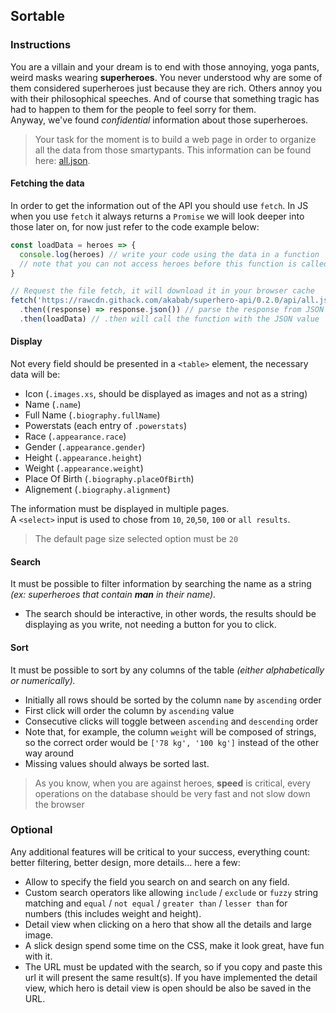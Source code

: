 ## Sortable

### Instructions

You are a villain and your dream is to end with those annoying, yoga pants,
weird masks wearing **superheroes**. You never understood why are some of them
considered superheroes just because they are rich. Others annoy you with their
philosophical speeches. And of course that something tragic has had to happen
to them for the people to feel sorry for them. \
Anyway, we've found *confidential* information about those superheroes.

> Your task for the moment is to build a web page in order to organize all the
> data from those smartypants.
> This information can be found here: [all.json](https://rawcdn.githack.com/akabab/superhero-api/0.2.0/api/all.json).


#### Fetching the data

In order to get the information out of the API you should use `fetch`.
In JS when you use `fetch` it always returns a `Promise` we will look
deeper into those later on, for now just refer to the code example below:

```js
const loadData = heroes => {
  console.log(heroes) // write your code using the data in a function
  // note that you can not access heroes before this function is called.
}

// Request the file fetch, it will download it in your browser cache
fetch('https://rawcdn.githack.com/akabab/superhero-api/0.2.0/api/all.json')
  .then((response) => response.json()) // parse the response from JSON
  .then(loadData) // .then will call the function with the JSON value
```


#### Display

Not every field should be presented in a `<table>` element,
the necessary data will be:
  - Icon (`.images.xs`, should be displayed as images and not as a string)
  - Name (`.name`)
  - Full Name (`.biography.fullName`)
  - Powerstats (each entry of `.powerstats`)
  - Race (`.appearance.race`)
  - Gender (`.appearance.gender`)
  - Height (`.appearance.height`)
  - Weight (`.appearance.weight`)
  - Place Of Birth (`.biography.placeOfBirth`)
  - Alignement (`.biography.alignment`)

The information must be displayed in multiple pages. \
A `<select>` input is used to chose from `10`, `20`,`50`, `100` or `all results`.

> The default page size selected option must be `20`

#### Search

It must be possible to filter information by searching the name as a string
  *(ex: superheroes that contain **man** in their name).*
  - The search should be interactive, in other words, the results should be
    displaying as you write, not needing a button for you to click.


#### Sort

It must be possible to sort by any columns of the table
  *(either alphabetically or numerically).*
  - Initially all rows should be sorted by the column `name` by `ascending` order
  - First click will order the column by `ascending` value
  - Consecutive clicks will toggle between `ascending` and `descending` order
  - Note that, for example, the column `weight` will be composed of strings, so
    the correct order would be `['78 kg', '100 kg']` instead of the other way
    around
  - Missing values should always be sorted last.

> As you know, when you are against heroes, **speed** is critical, every operations on
> the database should be very fast and not slow down the browser


### Optional

Any additional features will be critical to your success, everything count:
better filtering, better design, more details... here a few:

- Allow to specify the field you search on and search on any field.
- Custom search operators like allowing `include` / `exclude` or `fuzzy` string
  matching and `equal` / `not equal` / `greater than` / `lesser than` for numbers
  (this includes weight and height).
- Detail view when clicking on a hero that show all the details and large image.
- A slick design spend some time on the CSS, make it look great, have fun with it.
- The URL must be updated with the search, so if you copy and paste this url it
  will present the same result(s). If you have implemented the detail view,
  which hero is detail view is open should be also be saved in the URL.
